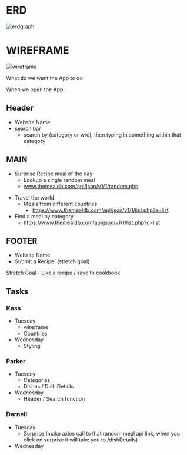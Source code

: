 # ERD 

![erdgraph](https://i.imgur.com/rphjeOF.png)

# WIREFRAME 

![wireframe](https://i.imgur.com/3wdONGg.png)

What do we want the App to do

When we open the App : 

## Header 
* Website Name 
* search bar 
    * search by (category or w/e), then typing in something within that category

## MAIN
- Surprise Recipe meal of the day: 
    * Lookup a single random meal
    * www.themealdb.com/api/json/v1/1/random.php
* Travel the world 
    * Meals from different countries 
        * https://www.themealdb.com/api/json/v1/1/list.php?a=list
* Find a meal by category
    * https://www.themealdb.com/api/json/v1/1/list.php?c=list

## FOOTER 
- Website Name 
- Submit a Recipe! (stretch goal)

Stretch Goal 
	- Like a recipe / save to cookbook

## Tasks
### Kass
* Tuesday
    *   wireframe 
    * Countries 
* Wednesday 
    * Styling
### Parker
* Tuesday 
    * Categories
    * Dishes / Dish Details
* Wednesday 
    * Header / Search function

### Darnell 
* Tuesday 
    * Surprise 
    (make axios call to that random meal api link, when you click on surprise it will take you to /dishDetails)
* Wednesday